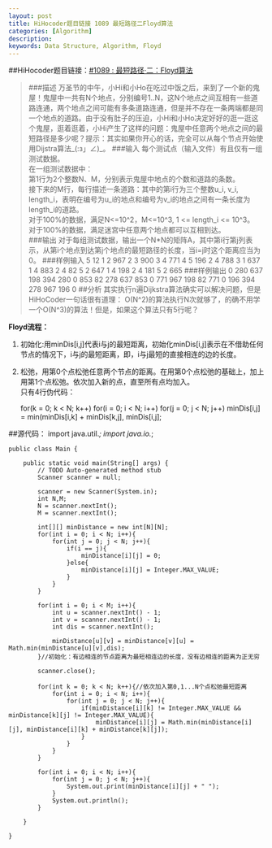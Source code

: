 ```yaml
---
layout: post
title: HiHocoder题目链接 1089 最短路径二Floyd算法
categories: [Algorithm]
description: 
keywords: Data Structure, Algorithm, Floyd
---
```


##HiHocoder题目链接：[#1089 : 最短路径·二：Floyd算法](http://hihocoder.com/contest/hiho24/problem/1)
>###描述
万圣节的中午，小Hi和小Ho在吃过中饭之后，来到了一个新的鬼屋！鬼屋中一共有N个地点，分别编号1..N，这N个地点之间互相有一些道路连通，两个地点之间可能有多条道路连通，但是并不存在一条两端都是同一个地点的道路。由于没有肚子的压迫，小Hi和小Ho决定好好的逛一逛这个鬼屋，逛着逛着，小Hi产生了这样的问题：鬼屋中任意两个地点之间的最短路径是多少呢？提示：其实如果你开心的话，完全可以从每个节点开始使用Dijstra算法_(:з」∠)_。
>###输入
每个测试点（输入文件）有且仅有一组测试数据。</br>
在一组测试数据中：</br>
第1行为2个整数N、M，分别表示鬼屋中地点的个数和道路的条数。</br>
接下来的M行，每行描述一条道路：其中的第i行为三个整数u\_i, v\_i, length\_i，表明在编号为u\_i的地点和编号为v\_i的地点之间有一条长度为length\_i的道路。</br>
对于100%的数据，满足N<=10^2，M<=10^3, 1 <= length_i <= 10^3。</br>
对于100%的数据，满足迷宫中任意两个地点都可以互相到达。</br>
>###输出
对于每组测试数据，输出一个N*N的矩阵A，其中第i行第j列表示，从第i个地点到达第j个地点的最短路径的长度，当i=j时这个距离应当为0。
>###样例输入
    5 12
    1 2 967
    2 3 900
    3 4 771
    4 5 196
    2 4 788
    3 1 637
    1 4 883
    2 4 82
    5 2 647
    1 4 198
    2 4 181
    5 2 665
>###样例输出
    0 280 637 198 394 
    280 0 853 82 278 
    637 853 0 771 967 
    198 82 771 0 196 
    394 278 967 196 0 
##分析
其实执行n遍Dijkstra算法确实可以解决问题，但是HiHoCoder一句话很有道理：
>O(N^2)的算法执行N次就够了，的确不用学一个O(N^3)的算法！但是，如果这个算法只有5行呢？

**Floyd流程：**</br>
1. 初始化:用minDis[i,j]代表i与j的最短距离，初始化minDis[i,j]表示在不借助任何节点的情况下，i与j的最短距离，即，i与j最短的直接相连的边的长度。</br>
2. 松弛，用第0个点松弛任意两个节点的距离。在用第0个点松弛的基础上，加上用第1个点松弛。依次加入新的点，直至所有点均加入。</br>
只有4行伪代码：

	for(k = 0; k < N; k++)
		for(i = 0; i < N; i++)
			for(j = 0; j < N; j++)
				minDis[i,j] = min(minDis[i,k] + minDis[k,j], minDis[i,j];

##源代码：
	import java.util.*;
	import java.io.*;
	
	public class Main {
	
		public static void main(String[] args) {
			// TODO Auto-generated method stub
			Scanner scanner = null;
			
			scanner = new Scanner(System.in);
			int N,M;
			N = scanner.nextInt();
			M = scanner.nextInt();
			
			int[][] minDistance = new int[N][N];
			for(int i = 0; i < N; i++){
				for(int j = 0; j < N; j++){
					if(i == j){
						minDistance[i][j] = 0;
					}else{
						minDistance[i][j] = Integer.MAX_VALUE;
					}
				}
			}
			
			for(int i = 0; i < M; i++){
				int u = scanner.nextInt() - 1;
				int v = scanner.nextInt() - 1;
				int dis = scanner.nextInt();
				
				minDistance[u][v] = minDistance[v][u] = Math.min(minDistance[u][v],dis);
			}//初始化：有边相连的节点距离为最短相连边的长度，没有边相连的距离为正无穷
			
			scanner.close();
			
			for(int k = 0; k < N; k++){//依次加入第0,1...N个点松弛最短距离
				for(int i = 0; i < N; i++){
					for(int j = 0; j < N; j++){
						if(minDistance[i][k] != Integer.MAX_VALUE && minDistance[k][j] != Integer.MAX_VALUE){
							minDistance[i][j] = Math.min(minDistance[i][j], minDistance[i][k] + minDistance[k][j]);
						}
					}
				}
			}
			
			for(int i = 0; i < N; i++){
				for(int j = 0; j < N; j++){
					System.out.print(minDistance[i][j] + " ");
				}
				System.out.println();
			}
	
		}
	
	}




